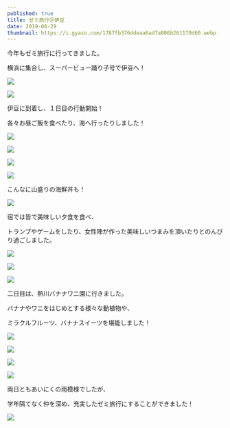 ```yaml
---
published: true
title: ゼミ旅行＠伊豆
date: 2019-06-29
thumbnail: https://i.gyazo.com/1787fb376ddeaa6ad7a806b261170d60.webp
---
```

今年もゼミ旅行に行ってきました。

横浜に集合し、スーパービュー踊り子号で伊豆へ！

![](https://i.gyazo.com/33d158f1260e4d354a0980face7da498.webp)

![](https://i.gyazo.com/e049d564d68454d5373fef4ae7efe286.webp)

伊豆に到着し、１日目の行動開始！

各々お昼ご飯を食べたり、海へ行ったりしました！

![](https://i.gyazo.com/1787fb376ddeaa6ad7a806b261170d60.webp)

![](https://i.gyazo.com/529e1c2c79112fa5b4d7727ccdcc220c.webp)

![](https://i.gyazo.com/e26dab11e2bcebd3de029d943985d38a.webp)

![](https://lh3.googleusercontent.com/-yFhI-ToKeDM/XS1nXXZLuYI/AAAAAAAAAD4/0k7OirIstvEA5_AbNX4aKznh2iVnTYCPgCLcBGAs/DSC_0216.JPG)

こんなに山盛りの海鮮丼も！

![](https://lh3.googleusercontent.com/-FLOlvKP4w1c/XS1f_-hEXOI/AAAAAAAAACQ/5sbhkUVMp-4HqYAJgiNLGZTkXILDum1EgCLcBGAs/DSC_0221.JPG)

宿では皆で美味しい夕食を食べ、

トランプやゲームをしたり、女性陣が作った美味しいつまみを頂いたりとのんびり過ごしました。

![](https://lh3.googleusercontent.com/-wtH--w-bKlM/XS1oL67Dn2I/AAAAAAAAAEM/30MI2nNzJc4317v-OOiG9WanCA62c58TQCLcBGAs/IMG_20190629_175826.jpg)

![]( https://lh3.googleusercontent.com/-0_gLFBTkm2M/XS1y0wicp8I/AAAAAAAAAE4/-O7DSOnwe-kGsUMfwSx0DtPvchmprjxXACLcBGAs/IMG_9003.JPG)

![](https://lh3.googleusercontent.com/-QkCHOh9i7DA/XS1zUwR_BnI/AAAAAAAAAFE/2TDDQzWgjbUX_d7QaD36q0CVYCk86rKBwCLcBGAs/IMG_3078.JPG)

二日目は、熱川バナナワニ園に行きました。

バナナやワニをはじめとする様々な動植物や、

ミラクルフルーツ、バナナスイーツを堪能しました！

![](https://lh3.googleusercontent.com/-3RpJS6bH-Sw/XS1v5SbhQMI/AAAAAAAAAEo/mDX1jiW8lkQwEvkv7vT-Y4zmRiHnxWFzwCLcBGAs/IMG_3094.JPG)

![](https://lh3.googleusercontent.com/-cPOSRs3PgNA/XS1k8t2xX1I/AAAAAAAAACo/Noyl-WNKe2AhZb7y6_Ex1nwX1iive8mjACLcBGAs/P1025521.JPG)

![](https://lh3.googleusercontent.com/-M1KM6XDWqI4/XS1lIk2xZxI/AAAAAAAAACw/QbAf46jXVXY8bcaZwpWNY5UdwiO8vrR2wCLcBGAs/P1025509.JPG)

![](https://lh3.googleusercontent.com/-agmSjnhhamg/XS1lSuvIeXI/AAAAAAAAAC8/uAo4f43XDHUILj_QnzFc9oGhJPDDL3aAACLcBGAs/P1025493.JPG)

両日ともあいにくの雨模様でしたが、

学年隔てなく仲を深め、充実したゼミ旅行にすることができました！

![](https://lh3.googleusercontent.com/-4F0ixuAmFz4/XS1XE8rkD7I/AAAAAAAAABQ/MJ-0cq79ql4BDsAKhQsPBSKskDLe3D2dwCE0YBhgL/P1025550.JPG)